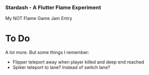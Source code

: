 ### Stardash - A Flutter Flame Experiment

My NOT Flame Game Jam Entry

# To Do

A lot more. But some things I remember:

* Flipper teleport away when player killed and deep end reached
* Spiker teleport to lane? Instead of switch lane?
